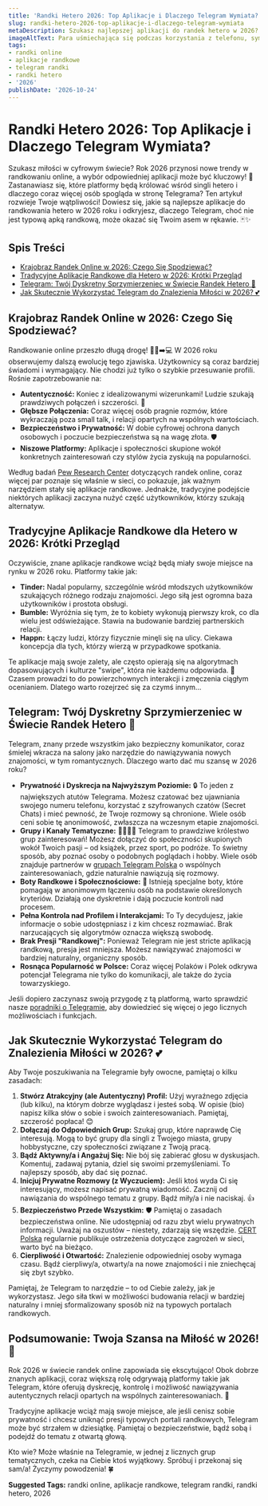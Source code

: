 ```yaml
---
title: 'Randki Hetero 2026: Top Aplikacje i Dlaczego Telegram Wymiata?'
slug: randki-hetero-2026-top-aplikacje-i-dlaczego-telegram-wymiata
metaDescription: Szukasz najlepszej aplikacji do randek hetero w 2026? 💑 Odkryj popularne opcje i dowiedz się, dlaczego Telegram wyróżnia się jako dyskretna i skuteczna platforma!
imageAltText: Para uśmiechająca się podczas korzystania z telefonu, symbolizująca randki online w 2026 roku na Telegramie.
tags:
- randki online
- aplikacje randkowe
- telegram randki
- randki hetero
- '2026'
publishDate: '2026-10-24'
---
```


# Randki Hetero 2026: Top Aplikacje i Dlaczego Telegram Wymiata?

Szukasz miłości w cyfrowym świecie? Rok 2026 przynosi nowe trendy w randkowaniu online, a wybór odpowiedniej aplikacji może być kluczowy! 🤔 Zastanawiasz się, które platformy będą królować wśród singli hetero i dlaczego coraz więcej osób spogląda w stronę Telegrama? Ten artykuł rozwieje Twoje wątpliwości! Dowiesz się, jakie są najlepsze aplikacje do randkowania hetero w 2026 roku i odkryjesz, dlaczego Telegram, choć nie jest typową apką randkową, może okazać się Twoim asem w rękawie. 🃏✨

## Spis Treści
- [Krajobraz Randek Online w 2026: Czego Się Spodziewać?](#krajobraz-randek-online-w-2026-czego-się-spodziewać)
- [Tradycyjne Aplikacje Randkowe dla Hetero w 2026: Krótki Przegląd](#tradycyjne-aplikacje-randkowe-dla-hetero-w-2026-krótki-przegląd)
- [Telegram: Twój Dyskretny Sprzymierzeniec w Świecie Randek Hetero 🤫](#telegram-twój-dyskretny-sprzymierzeniec-w-świecie-randek-hetero-)
- [Jak Skutecznie Wykorzystać Telegram do Znalezienia Miłości w 2026? 💕](#jak-skutecznie-wykorzystać-telegram-do-znalezienia-miłości-w-2026-)

## Krajobraz Randek Online w 2026: Czego Się Spodziewać?

Randkowanie online przeszło długą drogę! 🚶‍♀️➡️💻 W 2026 roku obserwujemy dalszą ewolucję tego zjawiska. Użytkownicy są coraz bardziej świadomi i wymagający. Nie chodzi już tylko o szybkie przesuwanie profili. Rośnie zapotrzebowanie na:

*   **Autentyczność:** Koniec z idealizowanymi wizerunkami! Ludzie szukają prawdziwych połączeń i szczerości. 💯
*   **Głębsze Połączenia:** Coraz więcej osób pragnie rozmów, które wykraczają poza small talk, i relacji opartych na wspólnych wartościach.
*   **Bezpieczeństwo i Prywatność:** W dobie cyfrowej ochrona danych osobowych i poczucie bezpieczeństwa są na wagę złota. 🛡️
*   **Niszowe Platformy:** Aplikacje i społeczności skupione wokół konkretnych zainteresowań czy stylów życia zyskują na popularności.

Według badań [Pew Research Center](https://www.pewresearch.org/internet/fact-sheet/online-dating/) dotyczących randek online, coraz więcej par poznaje się właśnie w sieci, co pokazuje, jak ważnym narzędziem stały się aplikacje randkowe. Jednakże, tradycyjne podejście niektórych aplikacji zaczyna nużyć część użytkowników, którzy szukają alternatyw.

## Tradycyjne Aplikacje Randkowe dla Hetero w 2026: Krótki Przegląd

Oczywiście, znane aplikacje randkowe wciąż będą miały swoje miejsce na rynku w 2026 roku. Platformy takie jak:

*   **Tinder:** Nadal popularny, szczególnie wśród młodszych użytkowników szukających różnego rodzaju znajomości. Jego siłą jest ogromna baza użytkowników i prostota obsługi.
*   **Bumble:** Wyróżnia się tym, że to kobiety wykonują pierwszy krok, co dla wielu jest odświeżające. Stawia na budowanie bardziej partnerskich relacji.
*   **Happn:** Łączy ludzi, którzy fizycznie minęli się na ulicy. Ciekawa koncepcja dla tych, którzy wierzą w przypadkowe spotkania.

Te aplikacje mają swoje zalety, ale często opierają się na algorytmach dopasowujących i kulturze "swipe", która nie każdemu odpowiada. 🔄 Czasem prowadzi to do powierzchownych interakcji i zmęczenia ciągłym ocenianiem. Dlatego warto rozejrzeć się za czymś innym...

## Telegram: Twój Dyskretny Sprzymierzeniec w Świecie Randek Hetero 🤫

Telegram, znany przede wszystkim jako bezpieczny komunikator, coraz śmielej wkracza na salony jako narzędzie do nawiązywania nowych znajomości, w tym romantycznych. Dlaczego warto dać mu szansę w 2026 roku?

*   **Prywatność i Dyskrecja na Najwyższym Poziomie:** 🔒 To jeden z największych atutów Telegrama. Możesz czatować bez ujawniania swojego numeru telefonu, korzystać z szyfrowanych czatów (Secret Chats) i mieć pewność, że Twoje rozmowy są chronione. Wiele osób ceni sobie tę anonimowość, zwłaszcza na wczesnym etapie znajomości.
*   **Grupy i Kanały Tematyczne:** 👨‍👩‍👧‍👦 Telegram to prawdziwe królestwo grup zainteresowań! Możesz dołączyć do społeczności skupionych wokół Twoich pasji – od książek, przez sport, po podróże. To świetny sposób, aby poznać osoby o podobnych poglądach i hobby. Wiele osób znajduje partnerów w [grupach Telegram Polska](/grupy) o wspólnych zainteresowaniach, gdzie naturalnie nawiązują się rozmowy.
*   **Boty Randkowe i Społecznościowe:** 🤖 Istnieją specjalne boty, które pomagają w anonimowym łączeniu osób na podstawie określonych kryteriów. Działają one dyskretnie i dają poczucie kontroli nad procesem.
*   **Pełna Kontrola nad Profilem i Interakcjami:** To Ty decydujesz, jakie informacje o sobie udostępniasz i z kim chcesz rozmawiać. Brak narzucających się algorytmów oznacza większą swobodę.
*   **Brak Presji "Randkowej":** Ponieważ Telegram nie jest stricte aplikacją randkową, presja jest mniejsza. Możesz nawiązywać znajomości w bardziej naturalny, organiczny sposób.
*   **Rosnąca Popularność w Polsce:** Coraz więcej Polaków i Polek odkrywa potencjał Telegrama nie tylko do komunikacji, ale także do życia towarzyskiego.

Jeśli dopiero zaczynasz swoją przygodę z tą platformą, warto sprawdzić nasze [poradniki o Telegramie](/poradniki), aby dowiedzieć się więcej o jego licznych możliwościach i funkcjach.

## Jak Skutecznie Wykorzystać Telegram do Znalezienia Miłości w 2026? 💕

Aby Twoje poszukiwania na Telegramie były owocne, pamiętaj o kilku zasadach:

1.  **Stwórz Atrakcyjny (ale Autentyczny) Profil:** Użyj wyraźnego zdjęcia (lub kilku), na którym dobrze wyglądasz i jesteś sobą. W opisie (bio) napisz kilka słów o sobie i swoich zainteresowaniach. Pamiętaj, szczerość popłaca! 😊
2.  **Dołączaj do Odpowiednich Grup:** Szukaj grup, które naprawdę Cię interesują. Mogą to być grupy dla singli z Twojego miasta, grupy hobbystyczne, czy społeczności związane z Twoją pracą.
3.  **Bądź Aktywny/a i Angażuj Się:** Nie bój się zabierać głosu w dyskusjach. Komentuj, zadawaj pytania, dziel się swoimi przemyśleniami. To najlepszy sposób, aby dać się poznać.
4.  **Inicjuj Prywatne Rozmowy (z Wyczuciem):** Jeśli ktoś wyda Ci się interesujący, możesz napisać prywatną wiadomość. Zacznij od nawiązania do wspólnego tematu z grupy. Bądź miły/a i nie naciskaj. 👍
5.  **Bezpieczeństwo Przede Wszystkim:** 🛡️ Pamiętaj o zasadach bezpieczeństwa online. Nie udostępniaj od razu zbyt wielu prywatnych informacji. Uważaj na oszustów – niestety, zdarzają się wszędzie. [CERT Polska](https://www.cert.pl/) regularnie publikuje ostrzeżenia dotyczące zagrożeń w sieci, warto być na bieżąco.
6.  **Cierpliwość i Otwartość:** Znalezienie odpowiedniej osoby wymaga czasu. Bądź cierpliwy/a, otwarty/a na nowe znajomości i nie zniechęcaj się zbyt szybko.

Pamiętaj, że Telegram to narzędzie – to od Ciebie zależy, jak je wykorzystasz. Jego siła tkwi w możliwości budowania relacji w bardziej naturalny i mniej sformalizowany sposób niż na typowych portalach randkowych.

## Podsumowanie: Twoja Szansa na Miłość w 2026! 💖

Rok 2026 w świecie randek online zapowiada się ekscytująco! Obok dobrze znanych aplikacji, coraz większą rolę odgrywają platformy takie jak Telegram, które oferują dyskrecję, kontrolę i możliwość nawiązywania autentycznych relacji opartych na wspólnych zainteresowaniach. 🤩

Tradycyjne aplikacje wciąż mają swoje miejsce, ale jeśli cenisz sobie prywatność i chcesz uniknąć presji typowych portali randkowych, Telegram może być strzałem w dziesiątkę. Pamiętaj o bezpieczeństwie, bądź sobą i podejdź do tematu z otwartą głową.

Kto wie? Może właśnie na Telegramie, w jednej z licznych grup tematycznych, czeka na Ciebie ktoś wyjątkowy. Spróbuj i przekonaj się sam/a! Życzymy powodzenia! 🍀




**Suggested Tags:**
randki online, aplikacje randkowe, telegram randki, randki hetero, 2026
